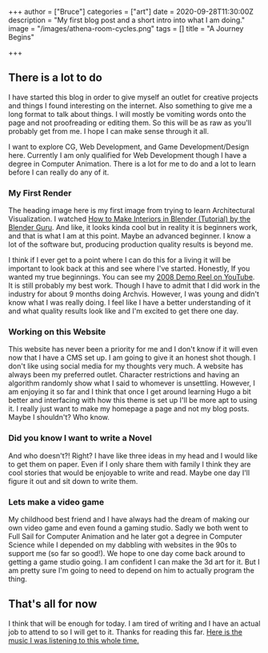 +++
author = ["Bruce"]
categories = ["art"]
date = 2020-09-28T11:30:00Z
description = "My first blog post and a short intro into what I am doing."
image = "/images/athena-room-cycles.png"
tags = []
title = "A Journey Begins"

+++
## There is a lot to do

I have started this blog in order to give myself an outlet for creative projects and things I found interesting on the internet. Also something to give me a long format to talk about things. I will mostly be vomiting words onto the page and not proofreading or editing them. So this will be as raw as you'll probably get from me. I hope I can make sense through it all.

I want to explore CG, Web Development, and Game Development/Design here. Currently I am only qualified for Web Development though I have a degree in Computer Animation. There is a lot for me to do and a lot to learn before I can really do any of it.

### My First Render

The heading image here is my first image from trying to learn Architectural Visualization. I watched [How to Make Interiors in Blender (Tutorial) by the Blender Guru](https://youtu.be/wrzSrjAY69c). And like, it looks kinda cool but in reality it is beginners work, and that is what I am at this point. Maybe an advanced beginner. I know a lot of the software but, producing production quality results is beyond me. 

I think if I ever get to a point where I can do this for a living it will be important to look back at this and see where I've started. Honestly, If you wanted my true beginnings. You can see my [2008 Demo Reel on YouTube](https://youtu.be/MD23P6i-18Q). It is still probably my best work. Though I have to admit that I did work in the industry for about 9 months doing Archvis. However, I was young and didn't know what I was really doing. I feel like I have a better understanding of it and what quality results look like and I'm excited to get there one day.

### Working on this Website

This website has never been a priority for me and I don't know if it will even now that I have a CMS set up. I am going to give it an honest shot though. I don't like using social media for my thoughts very much. A website has always been my preferred outlet. Character restrictions and having an algorithm randomly show what I said to whomever is unsettling. However, I am enjoying it so far and I think that once I get around learning Hugo a bit better and interfacing with how this theme is set up I'll be more apt to using it. I really just want to make my homepage a page and not my blog posts. Maybe I shouldn't? Who know.

### Did you know I want to write a Novel

And who doesn't?! Right? I have like three ideas in my head and I would like to get them on paper. Even if I only share them with family I think they are cool stories that would be enjoyable to write and read. Maybe one day I'll figure it out and sit down to write them.

### Lets make a video game

My childhood best friend and I have always had the dream of making our own video game and even found a gaming studio. Sadly we both went to Full Sail for Computer Animation and he later got a degree in Computer Science while I depended on my dabbling with websites in the 90s to support me (so far so good!). We hope to one day come back around to getting a game studio going. I am confident I can make the 3d art for it. But I am pretty sure I'm going to need to depend on him to actually program the thing. 

## That's all for now

I think that will be enough for today. I am tired of writing and I have an actual job to attend to so I will get to it. Thanks for reading this far. [Here is the music I was listening to this whole time. ](https://open.spotify.com/artist/3jsyANBBy6gOZUSQhiGclx)